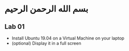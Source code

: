 # بسم الله الرحمن الرحيم

## Lab 01

- Install Ubuntu 19.04 on a Virtual Machine on your laptop
- (optional) Display it in a full screen
